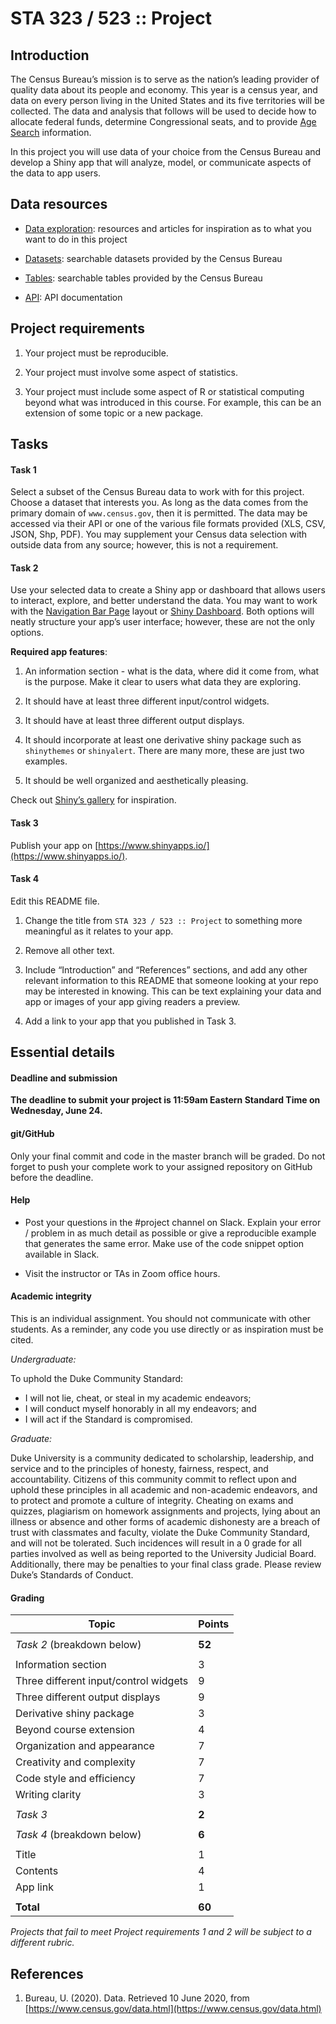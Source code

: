 # STA 323 / 523 :: Project

## Introduction

The Census Bureau’s mission is to serve as the nation’s leading provider
of quality data about its people and economy. This year is a census
year, and data on every person living in the United States and its five
territories will be collected. The data and analysis that follows will
be used to decide how to allocate federal funds, determine Congressional
seats, and to provide [Age
Search](https://www.census.gov/topics/population/genealogy/agesearch.html)
information.

In this project you will use data of your choice from the Census Bureau
and develop a Shiny app that will analyze, model, or communicate aspects
of the data to app users.

## Data resources

-   [Data exploration](https://www.census.gov/data.html): resources and
    articles for inspiration as to what you want to do in this project

-   [Datasets](https://www.census.gov/data/datasets.html): searchable
    datasets provided by the Census Bureau

-   [Tables](https://www.census.gov/data/tables.html): searchable tables
    provided by the Census Bureau

-   [API](https://www.census.gov/developers/): API documentation

## Project requirements

1.  Your project must be reproducible.

2.  Your project must involve some aspect of statistics.

3.  Your project must include some aspect of R or statistical computing
    beyond what was introduced in this course. For example, this can be
    an extension of some topic or a new package.

## Tasks

#### Task 1

Select a subset of the Census Bureau data to work with for this project.
Choose a dataset that interests you. As long as the data comes from the
primary domain of `www.census.gov`, then it is permitted. The data may
be accessed via their API or one of the various file formats provided
(XLS, CSV, JSON, Shp, PDF). You may supplement your Census data
selection with outside data from any source; however, this is not a
requirement.

#### Task 2

Use your selected data to create a Shiny app or dashboard that allows
users to interact, explore, and better understand the data. You may want
to work with the [Navigation Bar
Page](https://shiny.rstudio.com/gallery/navbar-example.html) layout or
[Shiny Dashboard](https://rstudio.github.io/shinydashboard/). Both
options will neatly structure your app’s user interface; however, these
are not the only options.

**Required app features**:

1.  An information section - what is the data, where did it come from,
    what is the purpose. Make it clear to users what data they are
    exploring.

2.  It should have at least three different input/control widgets.

3.  It should have at least three different output displays.

4.  It should incorporate at least one derivative shiny package such as
    `shinythemes` or `shinyalert`. There are many more, these are just
    two examples.

5.  It should be well organized and aesthetically pleasing.

Check out [Shiny’s gallery](https://shiny.rstudio.com/gallery/) for
inspiration.

#### Task 3

Publish your app on
[https://www.shinyapps.io/](https://www.shinyapps.io/).

#### Task 4

Edit this README file.

1.  Change the title from `STA 323 / 523 :: Project` to something more
    meaningful as it relates to your app.

2.  Remove all other text.

3.  Include “Introduction” and “References” sections, and add any other
    relevant information to this README that someone looking at your
    repo may be interested in knowing. This can be text explaining your
    data and app or images of your app giving readers a preview.

4.  Add a link to your app that you published in Task 3.

## Essential details

#### Deadline and submission

<b>The deadline to submit your project is 11:59am Eastern Standard Time
on Wednesday, June 24.</b>

#### git/GitHub

Only your final commit and code in the master branch will be graded. Do
not forget to push your complete work to your assigned repository on
GitHub before the deadline.

#### Help

-   Post your questions in the #project channel on Slack. Explain your
    error / problem in as much detail as possible or give a reproducible
    example that generates the same error. Make use of the code snippet
    option available in Slack.

-   Visit the instructor or TAs in Zoom office hours.

#### Academic integrity

This is an individual assignment. You should not communicate with other
students. As a reminder, any code you use directly or as inspiration
must be cited.

*Undergraduate:*

To uphold the Duke Community Standard:

-   I will not lie, cheat, or steal in my academic endeavors;
-   I will conduct myself honorably in all my endeavors; and
-   I will act if the Standard is compromised.

*Graduate:*

Duke University is a community dedicated to scholarship, leadership, and
service and to the principles of honesty, fairness, respect, and
accountability. Citizens of this community commit to reflect upon and
uphold these principles in all academic and non-academic endeavors, and
to protect and promote a culture of integrity. Cheating on exams and
quizzes, plagiarism on homework assignments and projects, lying about an
illness or absence and other forms of academic dishonesty are a breach
of trust with classmates and faculty, violate the Duke Community
Standard, and will not be tolerated. Such incidences will result in a 0
grade for all parties involved as well as being reported to the
University Judicial Board. Additionally, there may be penalties to your
final class grade. Please review Duke’s Standards of Conduct.

#### Grading

| **Topic**                             | **Points** |
|---------------------------------------|------------|
|                                       |            |
| *Task 2* (breakdown below)            | **52**     |
|                                       |            |
| Information section                   | 3          |
| Three different input/control widgets | 9          |
| Three different output displays       | 9          |
| Derivative shiny package              | 3          |
| Beyond course extension               | 4          |
| Organization and appearance           | 7          |
| Creativity and complexity             | 7          |
| Code style and efficiency             | 7          |
| Writing clarity                       | 3          |
|                                       |            |
| *Task 3*                              | **2**      |
|                                       |            |
| *Task 4* (breakdown below)            | **6**      |
|                                       |            |
| Title                                 | 1          |
| Contents                              | 4          |
| App link                              | 1          |
|                                       |            |
| **Total**                             | **60**     |

<i>Projects that fail to meet Project requirements 1 and 2 will be subject
to a different rubric.</i>

## References

1.  Bureau, U. (2020). Data. Retrieved 10 June 2020, from
    [https://www.census.gov/data.html](https://www.census.gov/data.html)

